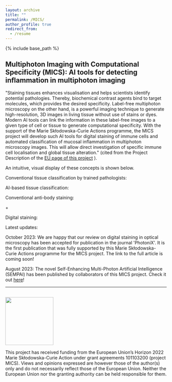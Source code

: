 ```yaml
---
layout: archive
title: ""
permalink: /MICS/
author_profile: true
redirect_from:
  - /resume
---
```


{% include base_path %}
## Multiphoton Imaging with Computational Specificity (MICS): AI tools for detecting inflammation in multiphoton imaging

"Staining tissues enhances visualisation and helps scientists identify potential pathologies. Thereby, biochemical contrast agents bind to target molecules, which provides the desired specificity. Label-free multiphoton microscopy on the other hand, is a powerful imaging technique to generate high-resolution, 3D images in living tissue without use of stains or dyes. Modern AI tools can link the information in these label-free images to a given type of cell or tissue to generate computational specificity. With the support of the Marie Skłodowska-Curie Actions programme, the MICS project will develop such AI tools for digital staining of immune cells and automated classification of mucosal inflammation in multiphoton microscopy images. This will allow direct investigation of specific immune cell localisation and global tissue alteration." (cited from the Project Description of the [EU page of this project](https://doi.org/10.3030/101103200) ).
 
 
An intuitive, visual display of these concepts is shown below.

Conventional tissue classification by trained pathologists:
 
<i class="fa-solid fa-lungs fa-2xl"></i> <i class="fa-solid fa-arrow-right"></i>  <i class="fa-solid fa-microscope fa-2xl"></i> <i class="fa-solid fa-arrow-right"></i> <i class="fa-solid fa-user-doctor fa-2xl"></i>  <i class="fa-solid fa-arrow-right"></i> <i class="fa-solid fa-check fa-xl" style="color: #008000;"></i>
 
<i class="fa-solid fa-lungs-virus fa-2xl"></i> <i class="fa-solid fa-arrow-right"></i>  <i class="fa-solid fa-microscope fa-2xl"></i> <i class="fa-solid fa-arrow-right"></i> <i class="fa-solid fa-user-doctor fa-2xl"></i>  <i class="fa-solid fa-arrow-right"></i> <i class="fa-solid fa-x fa-xl" style="color: #800040;"></i>

  
AI-based tissue classification:
 
<i class="fa-solid fa-lungs fa-2xl"></i> <i class="fa-solid fa-arrow-right"></i>  <i class="fa-solid fa-microscope fa-2xl"></i> <i class="fa-solid fa-arrow-right"></i> <i class="fa-solid fa-microchip fa-2xl"></i>  <i class="fa-solid fa-arrow-right"></i> <i class="fa-solid fa-check fa-xl" style="color: #008000;"></i>
 
<i class="fa-solid fa-lungs-virus fa-2xl"></i> <i class="fa-solid fa-arrow-right"></i>  <i class="fa-solid fa-microscope fa-2xl"></i> <i class="fa-solid fa-arrow-right"></i> <i class="fa-solid fa-microchip fa-2xl"></i> <i class="fa-solid fa-arrow-right"></i> <i class="fa-solid fa-x fa-xl" style="color: #800040;"></i>



Conventional anti-body staining: 
 
<i class="fa-solid fa-bacteria fa-2xl"></i> + <i class="fa-solid fa-flask-vial fa-2xl"></i> <i class="fa-solid fa-arrow-right"></i> <i class="fa-solid fa-bacteria fa-2xl" style="color: #00ff00;"></i> <i class="fa-solid fa-arrow-right"></i> <i class="fa-solid fa-microscope fa-2xl"></i> 
 
Digital staining: 
 
<i class="fa-solid fa-bacteria fa-2xl"></i> <i class="fa-solid fa-arrow-right"></i> <i class="fa-solid fa-microscope fa-2xl"></i> <i class="fa-solid fa-arrow-right"></i> <i class="fa-solid fa-microchip fa-2xl"></i> <i class="fa-solid fa-arrow-right"></i> <i class="fa-solid fa-bacteria fa-2xl" style="color: #00ff00;"></i>

 
 
Latest updates: 
 
October 2023: We are happy that our review on digital staining in optical microscopy has been accepted for publication in the journal 'PhotoniX'. It is the first publication that was fully supported by this Marie Skłodowska-Curie Actions programme for the MICS project. The link to the full article is coming soon! 
 
August 2023: The novel Self-Enhancing Multi-Photon Artificial Intelligence (SEMPAI) has been published by collaborators of this MICS project. Check it out [here](https://doi.org/10.1002/advs.202206319)!

  
________________________

<br/><img src='/images/Flag_of_Europe.svg' style="width:150px">

This project has received funding from the European Union’s Horizon 2022 Marie Skłodowska-Curie Action under grant agreements 101103200 (project MICS). Views and opinions expressed are however those of the author(s) only and do not necessarily reflect those of the European Union. Neither the European Union nor the granting authority can be held responsible for them.
